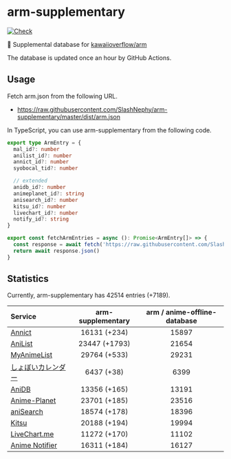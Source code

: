 # arm-supplementary

[![Check](https://github.com/SlashNephy/arm-supplementary/actions/workflows/check-node.yml/badge.svg)](https://github.com/SlashNephy/arm-supplementary/actions/workflows/check-node.yml)

💊 Supplemental database for [kawaiioverflow/arm](https://github.com/kawaiioverflow/arm)

The database is updated once an hour by GitHub Actions.

## Usage

Fetch arm.json from the following URL.

- https://raw.githubusercontent.com/SlashNephy/arm-supplementary/master/dist/arm.json

In TypeScript, you can use arm-supplementary from the following code.

```TypeScript
export type ArmEntry = {
  mal_id?: number
  anilist_id?: number
  annict_id?: number
  syobocal_tid?: number

  // extended
  anidb_id?: number
  animeplanet_id?: string
  anisearch_id?: number
  kitsu_id?: number
  livechart_id?: number
  notify_id?: string
}

export const fetchArmEntries = async (): Promise<ArmEntry[]> => {
  const response = await fetch('https://raw.githubusercontent.com/SlashNephy/arm-supplementary/master/dist/arm.json')
  return await response.json()
}
```

## Statistics

Currently, arm-supplementary has 42514 entries (+7189).

| Service                                     | arm-supplementary | arm / anime-offline-database |
| :------------------------------------------ | :---------------: | :--------------------------: |
| [Annict](https://annict.com)                |   16131 (+234)    |            15897             |
| [AniList](https://anilist.co)               |   23447 (+1793)   |            21654             |
| [MyAnimeList](https://myanimelist.net)      |   29764 (+533)    |            29231             |
| [しょぼいカレンダー](https://cal.syoboi.jp) |    6437 (+38)     |             6399             |
| [AniDB](https://anidb.net)                  |   13356 (+165)    |            13191             |
| [Anime-Planet](https://anime-planet.com)    |   23701 (+185)    |            23516             |
| [aniSearch](https://anisearch.com)          |   18574 (+178)    |            18396             |
| [Kitsu](https://kitsu.io)                   |   20188 (+194)    |            19994             |
| [LiveChart.me](https://livechart.me)        |   11272 (+170)    |            11102             |
| [Anime Notifier](https://notify.moe)        |   16311 (+184)    |            16127             |
